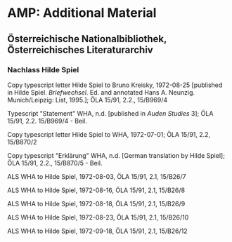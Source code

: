 # AMP: Additional Material
## Österreichische Nationalbibliothek, Österreichisches Literaturarchiv
### Nachlass Hilde Spiel

Copy typescript letter Hilde Spiel to Bruno Kreisky, 1972-08-25 [published in Hilde Spiel. *Briefwechsel*. Ed. and annotated Hans A. Neunzig. Munich/Leipzig: List, 1995.]; ÖLA 15/91, 2.2., 15/B969/4

Typescript "Statement" WHA, n.d. [published in *Auden Studies* 3]; ÖLA 15/91, 2.2. 15/B969/4 - Beil. 

Copy typescript letter Hilde Spiel to WHA, 1972-07-01; ÖLA 15/91, 2.2, 15/B870/2

Copy typescript "Erklärung" WHA, n.d. [German translation by Hilde Spiel]; ÖLA 15/91, 2.2., 15/B870/5 - Beil.

ALS WHA to Hilde Spiel, 1972-08-03, ÖLA 15/91, 2.1, 15/B26/7

ALS WHA to Hilde Spiel, 1972-08-16, ÖLA 15/91, 2.1, 15/B26/8

ALS WHA to Hilde Spiel, 1972-08-18, ÖLA 15/91, 2.1, 15/B26/9

ALS WHA to Hilde Spiel, 1972-08-23, ÖLA 15/91, 2.1, 15/B26/10

ALS WHA to Hilde Spiel, 1972-09-18, ÖLA 15/91, 2.1, 15/B26/12